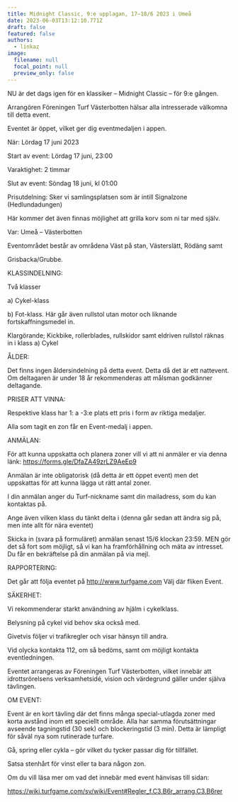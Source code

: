```yaml
---
title: Midnight Classic, 9:e upplagan, 17–18/6 2023 i Umeå
date: 2023-06-03T13:12:10.771Z
draft: false
featured: false
authors:
  - linkaz
image:
  filename: null
  focal_point: null
  preview_only: false
---
```

NU är det dags igen för en klassiker – Midnight Classic – för 9:e gången.

Arrangören Föreningen Turf Västerbotten hälsar alla intresserade välkomna till detta event.

Eventet är öppet, vilket ger dig eventmedaljen i appen.



När: Lördag 17 juni 2023

Start av event: Lördag 17 juni, 23:00

Varaktighet: 2 timmar

Slut av event: Söndag 18 juni, kl 01:00

Prisutdelning: Sker vi samlingsplatsen som är intill Signalzone (Hedlundadungen)

Här kommer det även finnas möjlighet att grilla korv som ni tar med själv.



Var: Umeå – Västerbotten



Eventområdet består av områdena Väst på stan, Västerslätt, Rödäng samt

Grisbacka/Grubbe.



KLASSINDELNING:

Två klasser

a) Cykel-klass

b) Fot-klass. Här går även rullstol utan motor och liknande fortskaffningsmedel in.

Klargörande; Kickbike, rollerblades, rullskidor samt eldriven rullstol räknas in i klass a) Cykel



ÅLDER:

Det finns ingen åldersindelning på detta event. Detta då det är ett nattevent. Om deltagaren är under 18 år rekommenderas att målsman godkänner deltagande.



PRISER ATT VINNA:

Respektive klass har 1: a -3:e plats ett pris i form av riktiga medaljer.

Alla som tagit en zon får en Event-medalj i appen.



ANMÄLAN:

För att kunna uppskatta och planera zoner vill vi att ni anmäler er via denna länk: https://forms.gle/DfaZA49zrLZ9AeEp9



Anmälan är inte obligatorisk (då detta är ett öppet event) men det uppskattas för att kunna lägga ut rätt antal zoner.

I din anmälan anger du Turf-nickname samt din mailadress, som du kan kontaktas på.

Ange även vilken klass du tänkt delta i (denna går sedan att ändra sig på, men inte allt för nära eventet)

Skicka in (svara på formuläret) anmälan senast 15/6 klockan 23:59. MEN gör det så fort som möjligt, så vi kan ha framförhållning och mäta av intresset. Du får en bekräftelse på din anmälan på via mejl.



RAPPORTERING:

Det går att följa eventet på http://www.turfgame.com Välj där fliken Event.



SÄKERHET:

Vi rekommenderar starkt användning av hjälm i cykelklass.

Belysning på cykel vid behov ska också med.

Givetvis följer vi trafikregler och visar hänsyn till andra.

Vid olycka kontakta 112, om så bedöms, samt om möjligt kontakta eventledningen.

Eventet arrangeras av Föreningen Turf Västerbotten, vilket innebär att idrottsrörelsens verksamhetsidé, vision och värdegrund gäller under själva tävlingen.



OM EVENT:

Event är en kort tävling där det finns många special-utlagda zoner med korta avstånd inom ett speciellt område. Alla har samma förutsättningar avseende tagningstid (30 sek) och blockeringstid (3 min). Detta är lämpligt för såväl nya som rutinerade turfare.

Gå, spring eller cykla – gör vilket du tycker passar dig för tillfället.

Satsa stenhårt för vinst eller ta bara någon zon.

Om du vill läsa mer om vad det innebär med event hänvisas till sidan:

https://wiki.turfgame.com/sv/wiki/Event#Regler_f.C3.B6r_arrang.C3.B6rer